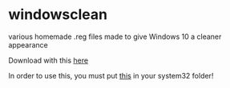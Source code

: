 # windowsclean
various homemade .reg files made to give Windows 10 a cleaner appearance

Download with this [here](https://github.com/EvantheGrump/windowsclean/releases/latest/download/windowsclean.exe)

In order to use this, you must put [this](https://github.com/EvantheGrump/windowsclean/releases/latest/download/blank.ico) in your system32 folder!

